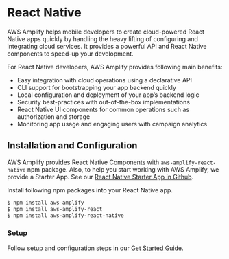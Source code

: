 ---
---

# React Native

AWS Amplify helps mobile developers to create cloud-powered React Native apps quickly by handling the heavy lifting of configuring and integrating cloud services. It provides a powerful API and React Native components to speed-up your development.

For React Native developers, AWS Amplify provides following main benefits:
- Easy integration with cloud operations using a declarative API
- CLI support for bootstrapping your app backend quickly
- Local configuration and deployment of your app’s backend logic
- Security best-practices with out-of-the-box implementations
- React Native UI components for common operations such as authorization and storage
- Monitoring app usage and engaging users with campaign analytics

## Installation and Configuration

AWS Amplify provides React Native Components with `aws-amplify-react-native` npm package. Also, to help you start working with AWS Amplify, we provide a Starter App.  See our [React Native Starter App in Github](https://github.com/awslabs/aws-mobile-react-native-starter).

Install following npm packages into your React Native app.

```bash
$ npm install aws-amplify
$ npm install aws-amplify-react
$ npm install aws-amplify-react-native
```

### Setup

Follow setup and configuration steps in our [Get Started Guide](https://aws-amplify.github.io/amplify-js/media/quick_start?platform=react-native).

 
